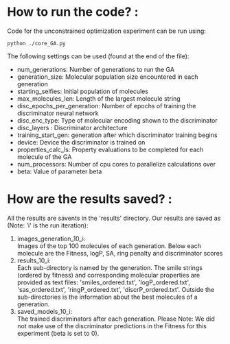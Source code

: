 # How to run the code? : 
Code for the unconstrained optimization experiment can be run using:  
```
python ./core_GA.py
```  

The following settings can be used (found at the end of the file): 
- num_generations: Number of generations to run the GA
- generation_size: Molecular population size encountered in each generation 
- starting_selfies: Initial population of molecules 
- max_molecules_len: Length of the largest molecule string
- disc_epochs_per_generation: Number of epochs of training the discriminator neural network 
- disc_enc_type: Type of molecular encoding shown to the discriminator
- disc_layers : Discriminator architecture
- training_start_gen: generation after which discriminator training begins 
- device: Device the discriminator is trained on 
- properties_calc_ls: Property evaluations to be completed for each molecule of the GA
- num_processors: Number of cpu cores to parallelize calculations over
- beta: Value of parameter beta

# How are the results saved?  : 
All the results are savents in the 'results' directory. Our results are saved as (Note: 'i' is the run iteration): 
1. images_generation_10_i:  
   Images of the top 100 molecules of each generation. Below each molecule are the Fitness, logP, SA, ring penalty and discriminator scores
2. results_10_i:  
   Each sub-directory is named by the generation. The smile strings (ordered by fitness) and corresponding molecular properties are provided as text
   files: 'smiles_ordered.txt', 'logP_ordered.txt', 'sas_ordered.txt', 'ringP_ordered.txt', 'discrP_ordered.txt'. 
   Outside the sub-directories is the information about the best molecules of a generation. 
3. saved_models_10_i:  
   The trained discriminators after each generation. Please Note: We did not make use of the discriminator predictions in the Fitness for this experiment (beta is set to 0).